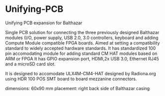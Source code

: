 # Unifying-PCB
Unifying PCB expansion for Balthazar 

Single PCB solution for connecting the three previously designed Balthazar modules (I/O, power supply, USB 2.0, 3.0 controllers, keyboard and adding Compute Module compatible FPGA boards. Aimed at setting a compatibility standard to widely accepted hardware standards.
It has standardized 100 pin accomodating module for adding standard CM HAT modules based on ARM or FPGA 
It has GPIO expansion port, HDMI,2x USB 3.0, Ethernet RJ45 and a microSD card slot.  

It is designed to accomodate ULX4M-CM4-HAT designed by Radiona.org using HDR 100 POS SMT board to board mezzanine connectors.

dimensions: 60x90 mm
placement: right back side of Balthazar casing
